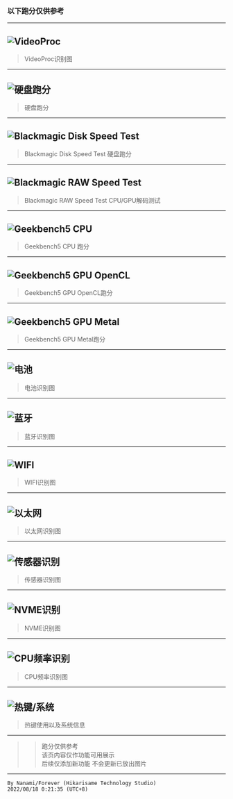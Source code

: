 ### 以下跑分仅供参考  
---  
![VideoProc](VideoProc.png "VideoProc")  
---  
> VideoProc识别图  
---  
![硬盘跑分](Disk_Speed_Test_S.png "硬盘跑分")  
---  
> 硬盘跑分  
---  
![Blackmagic Disk Speed Test](Disk_Speed_Test.png "Blackmagic Disk Speed Test")  
---  
> Blackmagic Disk Speed Test 硬盘跑分  
---  
![Blackmagic RAW Speed Test](RAW_Speed_Test.png "Blackmagic RAW Speed Test")  
---  
> Blackmagic RAW Speed Test CPU/GPU解码测试  
---  
![Geekbench5 CPU](Geekbench5_CPU.png "Geekbench5 CPU")  
---  
> Geekbench5 CPU 跑分  
---  
![Geekbench5 GPU OpenCL](Geekbench5_GPU_OpenCL.png "Geekbench5 GPU OpenCL")  
---  
> Geekbench5 GPU OpenCL跑分  
---  
![Geekbench5 GPU Metal](Geekbench5_GPU_Metal.png "Geekbench5 GPU Metal")  
---  
> Geekbench5 GPU Metal跑分  
---  
![电池](Battery.png "电池")  
---  
> 电池识别图  
---  
![蓝牙](Bluetooth.png "蓝牙")  
---  
> 蓝牙识别图  
---  
![WIFI](WIFI.png "WIFI")  
---  
> WIFI识别图  
---  
![以太网](Ethernet.png "以太网")  
---  
> 以太网识别图  
---  
![传感器识别](Fan.png "传感器")  
---  
> 传感器识别图  
---  
![NVME识别](NVME.png "NVME识别")  
---  
> NVME识别图  
---  
![CPU频率识别](Intel_Power_Gadget.png "CPU频率识别")  
---  
> CPU频率识别图  
---  
![热键/系统](Hotkey.png "热键/系统")  
---  
> 热键使用以及系统信息  
--- 
> > 跑分仅供参考  
> > 该页内容仅作功能可用展示  
> > 后续仅添加新功能 不会更新已放出图片  
---
```
By Nanami/Forever (Hikarisame Technology Studio)
2022/08/18 0:21:35 (UTC+8)
```
